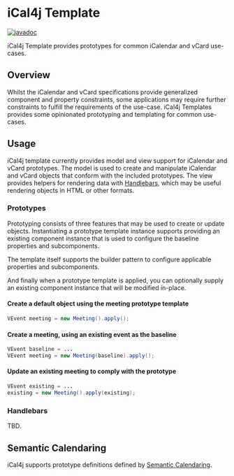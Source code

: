 # iCal4j Template

[![javadoc](https://javadoc.io/badge2/org.ical4j/ical4j-template/javadoc.svg)](https://javadoc.io/doc/org.ical4j/ical4j-template)

iCal4j Template provides prototypes for common iCalendar and vCard use-cases.

## Overview

Whilst the iCalendar and vCard specifications provide generalized component and property constraints, some applications
may require further constraints to fulfill the requirements of the use-case. iCal4j Templates provides some
opinionated prototyping and templating for common use-cases.

## Usage

iCal4j template currently provides model and view support for iCalendar and vCard prototypes. The model
is used to create and manipulate iCalendar and vCard objects that conform with the included prototypes.
The view provides helpers for rendering data with [Handlebars](http://jknack.github.io/handlebars.java/),
which may be useful rendering objects in HTML or other formats.

### Prototypes

Prototyping consists of three features that may be used to create or update objects. Instantiating a
prototype template instance supports providing an existing component instance that is used to configure
the baseline properties and subcomponents.

The template itself supports the builder pattern to configure applicable properties and subcomponents.

And finally when a prototype template is applied, you can optionally supply an existing component
instance that will be modified in-place.

#### Create a default object using the meeting prototype template

```java
VEvent meeting = new Meeting().apply();
```

#### Create a meeting, using an existing event as the baseline

```java
VEvent baseline = ...
VEvent meeting = new Meeting(baseline).apply();
```

#### Update an existing meeting to comply with the prototype

```java
VEvent existing = ...
existing = new Meeting().apply(existing);
```

### Handlebars

TBD.


## Semantic Calendaring

iCal4j supports prototype definitions defined by [Semantic Calendaring](https://www.semcal.org/concepts).

